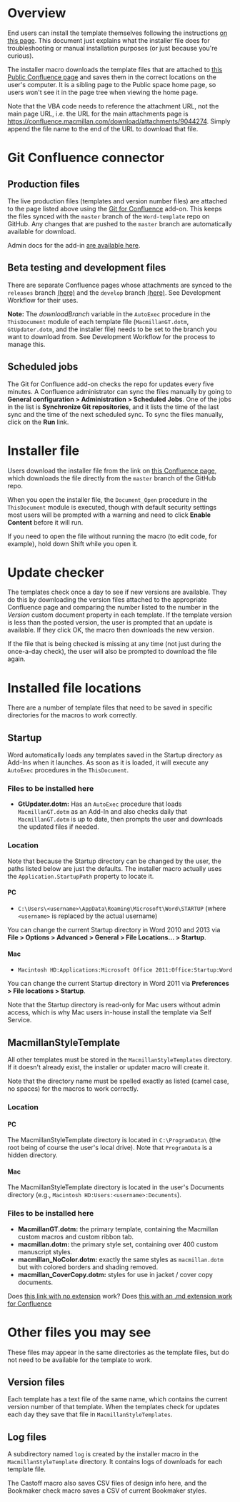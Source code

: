 # Overview
End users can install the template themselves following the instructions [on this page](https://confluence.macmillan.com/display/PBL/Install+the+Macmillan+Template). This document just explains what the installer file does for troubleshooting or manual installation purposes (or just because you're curious).

The installer macro downloads the template files that are attached to  [this Public Confluence page](https://confluence.macmillan.com/display/PBL/Word+Template+downloads+-+production) and saves them in the correct locations on the user's computer. It is a sibling page to the Public space home page, so users won't see it in the page tree when viewing the home page.

Note that the VBA code needs to reference the attachment URL, not the main page URL, i.e. the URL for the main attachments page is <https://confluence.macmillan.com/download/attachments/9044274>. Simply append the file name to the end of the URL to download that file.

# Git Confluence connector
## Production files
The live production files (templates and version number files) are attached to the page listed above using the [Git for Confluence](https://marketplace.atlassian.com/plugins/nl.avisi.confluence.plugins.git-plugin/server/overview) add-on. This keeps the files synced with the `master` branch of the `Word-template` repo on GitHub. Any changes that are pushed to the `master` branch are automatically available for download.

Admin docs for the add-in [are available here](http://addons.avisi.com/git-for-confluence/documentation/).

## Beta testing and development files
There are separate Confluence pages whose attachments are synced to the `releases` branch [(here)](https://confluence.macmillan.com/display/PBL/Word+template+downloads+-+pre-release) and the `develop` branch [(here)](https://confluence.macmillan.com/display/PBL/Word+template+downloads+-+staging). See Development Workflow for their uses.

**Note:** The *downloadBranch* variable in the `AutoExec` procedure in the `ThisDocument` module of each template file (`MacmillanGT.dotm`, `GtUpdater.dotm`, and the installer file) needs to be set to the branch you want to download from. See Development Workflow for the process to manage this.


## Scheduled jobs
The Git for Confluence add-on checks the repo for updates every five minutes. A Confluence administrator can sync the files manually by going to **General configuration > Administration > Scheduled Jobs**. One of the jobs in the list is **Synchronize Git repositories**, and it lists the time of the last sync and the time of the next scheduled sync. To sync the files manually, click on the **Run** link.


# Installer file
Users download the installer file from the link on [this Confluence page](https://confluence.macmillan.com/display/PBL/Install+the+Macmillan+Template), which downloads the file directly from the `master` branch of the GitHub repo.

When you open the installer file, the `Document_Open` procedure in the `ThisDocument` module is executed, though with default security settings most users will be prompted with a warning and need to click **Enable Content** before it will run.

If you need to open the file without running the macro (to edit code, for example), hold down Shift while you open it.

# Update checker
The templates check once a day to see if new versions are available. They do this by downloading the version files attached to the appropriate Confluence page and comparing the number listed to the number in the *Version* custom document property in each template. If the template version is less than the posted version, the user is prompted that an update is available. If they click OK, the macro then downloads the new version.

If the file that is being checked is missing at any time (not just during the once-a-day check), the user will also be prompted to download the file again.


# Installed file locations
There are a number of template files that need to be saved in specific directories for the macros to work correctly.

## Startup
Word automatically loads any templates saved in the Startup directory  as Add-Ins when it launches. As soon as it is loaded, it will execute any `AutoExec` procedures in the `ThisDocument`.

### Files to be installed here
* **GtUpdater.dotm:** Has an `AutoExec` procedure that loads `MacmillanGT.dotm` as an Add-In and also checks daily that `MacmillanGT.dotm` is up to date, then prompts the user and downloads the updated files if needed.

### Location
Note that because the Startup directory can be changed by the user, the paths listed below are just the defaults. The installer macro actually uses the `Application.StartupPath` property to locate it.

#### PC
* `C:\Users\<username>\AppData\Roaming\Microsoft\Word\STARTUP` (where `<username>` is replaced by the actual username)

You can change the current Startup directory in Word 2010 and 2013 via **File > Options > Advanced > General > File Locations... > Startup**.

#### Mac
* `Macintosh HD:Applications:Microsoft Office 2011:Office:Startup:Word`

You can change the current Startup directory in Word 2011 via **Preferences > File locations > Startup**.

Note that the Startup directory is read-only for Mac users without admin access, which is why Mac users in-house install the template via Self Service.


## MacmillanStyleTemplate
All other templates must be stored in the `MacmillanStyleTemplates` directory. If it doesn't already exist, the installer or updater macro will create it.

Note that the directory name must be spelled exactly as listed (camel case, no spaces) for the macros to work correctly.


### Location
#### PC
The MacmillanStyleTemplate directory is located in `C:\ProgramData\` (the root being of course the user's local drive). Note that `ProgramData` is a hidden directory. 

#### Mac
The MacmillanStyleTemplate directory is located in the user's Documents directory (e.g., `Macintosh HD:Users:<username>:Documents`). 


### Files to be installed here
* **MacmillanGT.dotm:** the primary template, containing the Macmillan custom macros and custom ribbon tab.
* **macmillan.dotm:** the primary style set, containing over 400 custom manuscript styles.
* **macmillan_NoColor.dotm:** exactly the same styles as `macmillan.dotm` but with colored borders and shading removed.
* **macmillan_CoverCopy.dotm:** styles for use in jacket / cover copy documents.

Does [this link with no extension](code+organization) work? Does [this with an .md extension work for Confluence](code+organization.md)

# Other files you may see
These files may appear in the same directories as the template files, but do not need to be available for the template to work.

## Version files
Each template has a text file of the same name, which contains the current version number of that template. When the templates check for updates each day they save that file in `MacmillanStyleTemplates`.

## Log files
A subdirectory named `log` is created by the installer macro in the `MacmillanStyleTemplate` directory. It contains logs of downloads for each template file.

The Castoff macro also saves CSV files of design info here, and the Bookmaker check macro saves a CSV of current Bookmaker styles.









